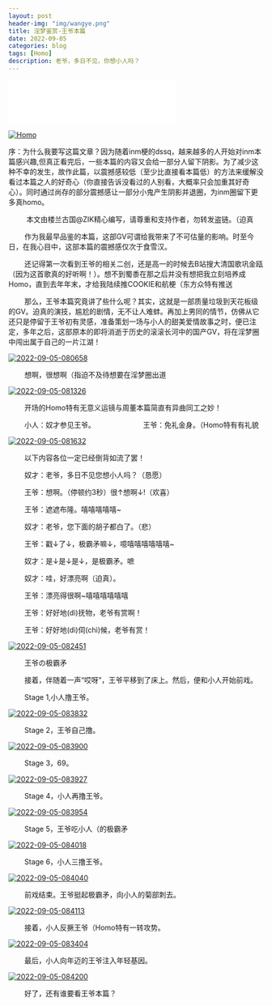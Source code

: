 ```yaml
---
layout: post
header-img: "img/wangye.png"
title: 淫梦鉴赏-王爷本篇
date: 2022-09-05
categories: blog
tags: [Homo]
description: 老爷，多日不见，你想小人吗？
---
```


<iframe frameborder="no" border="0" marginwidth="0" marginheight="0" width=330 height=86 src="//music.163.com/outchain/player?type=2&id=1468249004&auto=1&height=66"></iframe>

<a href='https://postimg.cc/s1XhtJfW' target='_blank'><img src='https://i.postimg.cc/wx5QRWSw/Homo.jpg' border='0' alt='Homo'/></a>

序：为什么我要写这篇文章？因为随着inm梗的dssq，越来越多的人开始对inm本篇感兴趣,但真正看完后，一些本篇的内容又会给一部分人留下阴影。为了减少这种不幸的发生，故作此篇，以震撼感较低（至少比直接看本篇低）的方法来缓解没看过本篇之人的好奇心（你直接告诉没看过的人别看，大概率只会加重其好奇心）。同时通过尚存的部分震撼感让一部分小鬼产生阴影并退圈，为inm圈留下更多真homo。

&nbsp;&nbsp;&nbsp;&nbsp;&nbsp;&nbsp;&nbsp;&nbsp;
    本文由楼兰古国@ZIK精心编写，请尊重和支持作者，勿转发盗链。（迫真

&nbsp;&nbsp;&nbsp;&nbsp;&nbsp;&nbsp;&nbsp;&nbsp;作为我最早品鉴的本篇，这部GV可谓给我带来了不可估量的影响。时至今日，在我心目中，这部本篇的震撼感仅次于食雪汉。

&nbsp;&nbsp;&nbsp;&nbsp;&nbsp;&nbsp;&nbsp;&nbsp;还记得第一次看到王爷的相关二创，还是高一的时候去B站搜大清国歌巩金瓯（因为这首歌真的好听啊！）。想不到蜀黍在那之后并没有想把我立刻培养成Homo，直到去年年末，才给我陆续推COOKIE和航梗（东方众特有推送

&nbsp;&nbsp;&nbsp;&nbsp;&nbsp;&nbsp;&nbsp;&nbsp;那么，王爷本篇究竟讲了些什么呢？其实，这就是一部质量垃圾到天花板级的GV。迫真的演技，尴尬的剧情，无不让人难蚌。再加上男同的情节，仿佛从它还只是停留于王爷初有灵感，准备策划一场与小人的甜美爱情故事之时，便已注定，多年之后，这部原本的即将消逝于历史的滚滚长河中的国产GV，将在淫梦圈中闯出属于自己的一片江湖！

<a href='https://postimg.cc/3WdJ1Y9z' target='_blank'><img src='https://i.postimg.cc/2jxbz5Wj/2022-09-05-080658.png' border='0' alt='2022-09-05-080658'/></a>

&nbsp;&nbsp;&nbsp;&nbsp;&nbsp;&nbsp;&nbsp;&nbsp;想啊，很想啊（指迫不及待想要在淫梦圈出道

<a href='https://postimg.cc/LqtHb3bW' target='_blank'><img src='https://i.postimg.cc/rpbKzhCq/2022-09-05-081326.png' border='0' alt='2022-09-05-081326'/></a>

&nbsp;&nbsp;&nbsp;&nbsp;&nbsp;&nbsp;&nbsp;&nbsp;开场的Homo特有无意义运镜与周董本篇简直有异曲同工之妙！

&nbsp;&nbsp;&nbsp;&nbsp;&nbsp;&nbsp;&nbsp;&nbsp;小人：奴才参见王爷。&nbsp;&nbsp;&nbsp;&nbsp;&nbsp;&nbsp;&nbsp;&nbsp;&nbsp;&nbsp;&nbsp;&nbsp;&nbsp;&nbsp;&nbsp;&nbsp;&nbsp;&nbsp;&nbsp;&nbsp;&nbsp;&nbsp;&nbsp;&nbsp;王爷：免礼金身。（Homo特有有礼貌

<a href='https://postimg.cc/rDPDGjr2' target='_blank'><img src='https://i.postimg.cc/HLpbgPWn/2022-09-05-081632.png' border='0' alt='2022-09-05-081632'/></a>

&nbsp;&nbsp;&nbsp;&nbsp;&nbsp;&nbsp;&nbsp;&nbsp;以下内容各位一定已经倒背如流了罢！

&nbsp;&nbsp;&nbsp;&nbsp;&nbsp;&nbsp;&nbsp;&nbsp;奴才：老爷，多日不见您想小人吗？（恳愿）

&nbsp;&nbsp;&nbsp;&nbsp;&nbsp;&nbsp;&nbsp;&nbsp;王爷：想啊。（停顿约3秒）很↑想啊↓!（欢喜）

&nbsp;&nbsp;&nbsp;&nbsp;&nbsp;&nbsp;&nbsp;&nbsp;王爷：遮遮布隆。嘻嘻嘻嘻嘻~

&nbsp;&nbsp;&nbsp;&nbsp;&nbsp;&nbsp;&nbsp;&nbsp;奴才：老爷，您下面的胡子都白了。（悲）

&nbsp;&nbsp;&nbsp;&nbsp;&nbsp;&nbsp;&nbsp;&nbsp;王爷：戳↓了↓，极霸矛嘛↓，噫嘻嘻嘻嘻嘻嘻~

&nbsp;&nbsp;&nbsp;&nbsp;&nbsp;&nbsp;&nbsp;&nbsp;奴才：是↓是↓是↓，是极霸矛。嗻

&nbsp;&nbsp;&nbsp;&nbsp;&nbsp;&nbsp;&nbsp;&nbsp;奴才：哇，好漂亮啊（迫真）。

&nbsp;&nbsp;&nbsp;&nbsp;&nbsp;&nbsp;&nbsp;&nbsp;王爷：漂亮得很啊~嘻嘻嘻嘻嘻嘻

&nbsp;&nbsp;&nbsp;&nbsp;&nbsp;&nbsp;&nbsp;&nbsp;王爷：好好地(dì)抚物，老爷有赏啊！

&nbsp;&nbsp;&nbsp;&nbsp;&nbsp;&nbsp;&nbsp;&nbsp;王爷：好好地(dì)伺(chì)候，老爷有赏！

<a href='https://postimg.cc/Tyrqkhv9' target='_blank'><img src='https://i.postimg.cc/VNhGkb73/2022-09-05-082451.png' border='0' alt='2022-09-05-082451'/></a>

&nbsp;&nbsp;&nbsp;&nbsp;&nbsp;&nbsp;&nbsp;&nbsp;王爷の极霸矛

&nbsp;&nbsp;&nbsp;&nbsp;&nbsp;&nbsp;&nbsp;&nbsp;接着，伴随着一声“哎呀”，王爷平移到了床上。然后，便和小人开始前戏。

&nbsp;&nbsp;&nbsp;&nbsp;&nbsp;&nbsp;&nbsp;&nbsp;Stage 1,小人撸王爷。

<a href='https://postimg.cc/3yj7KMvB' target='_blank'><img src='https://i.postimg.cc/3wVwFYrP/2022-09-05-083832.png' border='0' alt='2022-09-05-083832'/></a>

&nbsp;&nbsp;&nbsp;&nbsp;&nbsp;&nbsp;&nbsp;&nbsp;Stage 2，王爷自己撸。

<a href='https://postimg.cc/V5dTgQkV' target='_blank'><img src='https://i.postimg.cc/8kHS1TQN/2022-09-05-083900.png' border='0' alt='2022-09-05-083900'/></a>

&nbsp;&nbsp;&nbsp;&nbsp;&nbsp;&nbsp;&nbsp;&nbsp;Stage 3，69。

<a href='https://postimg.cc/zbRCLjq0' target='_blank'><img src='https://i.postimg.cc/63MYmjgJ/2022-09-05-083927.png' border='0' alt='2022-09-05-083927'/></a>

&nbsp;&nbsp;&nbsp;&nbsp;&nbsp;&nbsp;&nbsp;&nbsp;Stage 4，小人再撸王爷。

<a href='https://postimg.cc/vxhcDgx0' target='_blank'><img src='https://i.postimg.cc/5jdv784W/2022-09-05-083954.png' border='0' alt='2022-09-05-083954'/></a>

&nbsp;&nbsp;&nbsp;&nbsp;&nbsp;&nbsp;&nbsp;&nbsp;Stage 5，王爷吃小人（的极霸矛

<a href='https://postimg.cc/TKD5JPz3' target='_blank'><img src='https://i.postimg.cc/mgd3RzVC/2022-09-05-084018.png' border='0' alt='2022-09-05-084018'/></a>

&nbsp;&nbsp;&nbsp;&nbsp;&nbsp;&nbsp;&nbsp;&nbsp;Stage 6，小人三撸王爷。

<a href='https://postimg.cc/5XBNtFcL' target='_blank'><img src='https://i.postimg.cc/DwDWBqBj/2022-09-05-084040.png' border='0' alt='2022-09-05-084040'/></a>

&nbsp;&nbsp;&nbsp;&nbsp;&nbsp;&nbsp;&nbsp;&nbsp;前戏结束。王爷挺起极霸矛，向小人的菊部刺去。

<a href='https://postimg.cc/m1Y69RTX' target='_blank'><img src='https://i.postimg.cc/QCwLRxw3/2022-09-05-084113.png' border='0' alt='2022-09-05-084113'/></a>

&nbsp;&nbsp;&nbsp;&nbsp;&nbsp;&nbsp;&nbsp;&nbsp;接着，小人反撅王爷（Homo特有一转攻势。

<a href='https://postimg.cc/Mn4BRFdV' target='_blank'><img src='https://i.postimg.cc/4341CCcL/2022-09-05-083404.png' border='0' alt='2022-09-05-083404'/></a>

&nbsp;&nbsp;&nbsp;&nbsp;&nbsp;&nbsp;&nbsp;&nbsp;最后，小人向年迈的王爷注入年轻基因。

<a href='https://postimg.cc/v19QKghc' target='_blank'><img src='https://i.postimg.cc/tgvYYFVt/2022-09-05-084200.png' border='0' alt='2022-09-05-084200'/></a>

&nbsp;&nbsp;&nbsp;&nbsp;&nbsp;&nbsp;&nbsp;&nbsp;好了，还有谁要看王爷本篇？

<script src="https://utteranc.es/client.js"
        repo="zik000001/blog-img-Comment"
        issue-term="pathname"
        theme="github-light"
        crossorigin="anonymous"
        async>
</script>
